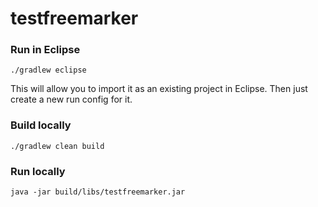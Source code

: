 # testfreemarker

### Run in Eclipse

    ./gradlew eclipse
    
This will allow you to import it as an existing project in Eclipse. Then just create a new run config for it.

### Build locally

    ./gradlew clean build
    
### Run locally

    java -jar build/libs/testfreemarker.jar